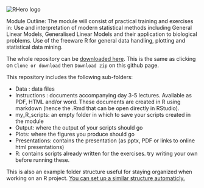 ![RHero logo](https://github.com/low-decarie/R-for-biologists/rhero.jpg "RHero")

Module Outline: The module will consist of practical training and exercises in: Use and interpretation of modern statistical methods including General Linear Models, Generalised Linear Models and their application to biological problems. Use of the freeware R for general data handling, plotting and statistical data mining.

The whole repository can be [downloaded here](https://github.com/low-decarie/R-for-biologists/archive/master.zip). This is the same as clicking on `Clone or download` then `Download zip` on this github page.

This repository includes the following sub-folders:

* Data : data files
* Instructions : documents accompanying day 3-5 lectures.  Available as PDF, HTML and/or word.  These documents are created in R using markdown (hence the .Rmd that can be open directly in RStudio).
* my\_R\_scripts: an empty folder in which to save your scripts created in the module
* Output: where the output of your scripts should go
* Plots: where the figures you produce should go
* Presentations: contains the presentation (as pptx, PDF or links to online html presentations)
* R: contains scripts already written for the exercises. try writing your own before running these.

This is also an example folder structure useful for staying organized when working on an R project. [You can set up a similar structure automaticly.](http://etiennelowdecarie.org/2014/02/08/r-project-setup-folder-structure-2/)